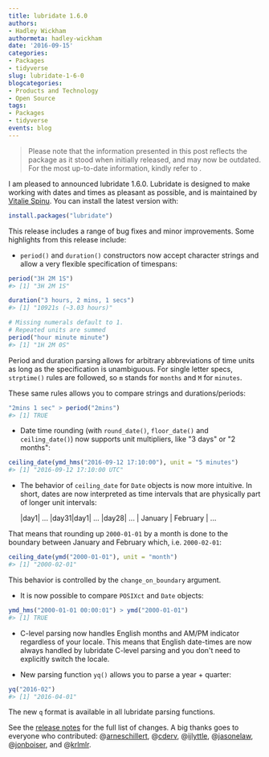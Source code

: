 ```yaml
---
title: lubridate 1.6.0
authors: 
- Hadley Wickham
authormeta: hadley-wickham
date: '2016-09-15'
categories:
- Packages
- tidyverse
slug: lubridate-1-6-0
blogcategories:
- Products and Technology
- Open Source
tags:
- Packages
- tidyverse
events: blog
---
```


<blockquote>
<p class="body-md-regular body-sm-regular">
Please note that the information presented in this post reflects the package as it stood when initially released, and may now be outdated. For the most up-to-date information, kindly refer to <https://lubridate.tidyverse.org/>.
</p>
</blockquote>

I am pleased to announced lubridate 1.6.0. Lubridate is designed to make working with dates and times as pleasant as possible, and is maintained by [Vitalie Spinu](http://vitalie.spinu.info/). You can install the latest version with:

```r
install.packages("lubridate")
```

This release includes a range of bug fixes and minor improvements. Some highlights from this release include:

  * `period()` and `duration()` constructors now accept character strings and allow a very flexible specification of timespans:

```r
period("3H 2M 1S")
#> [1] "3H 2M 1S"

duration("3 hours, 2 mins, 1 secs")
#> [1] "10921s (~3.03 hours)"

# Missing numerals default to 1.
# Repeated units are summed
period("hour minute minute")
#> [1] "1H 2M 0S"
```

Period and duration parsing allows for arbitrary abbreviations of time units as long as the specification is unambiguous. For single letter specs, `strptime()` rules are followed, so `m` stands for `months` and `M` for `minutes`.

These same rules allows you to compare strings and durations/periods:

```r
"2mins 1 sec" > period("2mins")
#> [1] TRUE
```

  * Date time rounding (with `round_date()`, `floor_date()` and `ceiling_date()`) now supports unit multipliers, like "3 days" or "2 months":

```r
ceiling_date(ymd_hms("2016-09-12 17:10:00"), unit = "5 minutes")
#> [1] "2016-09-12 17:10:00 UTC"
```

  * The behavior of `ceiling_date` for `Date` objects is now more intuitive. In short, dates are now interpreted as time intervals that are physically part of longer unit intervals:

    |day1| ... |day31|day1| ... |day28| ...
    |    January     |   February     | ...

That means that rounding up `2000-01-01` by a month is done to the boundary between January and February which, i.e. `2000-02-01`:

```r
ceiling_date(ymd("2000-01-01"), unit = "month")
#> [1] "2000-02-01"
```

This behavior is controlled by the `change_on_boundary` argument.

  * It is now possible to compare `POSIXct` and `Date` objects:

```r
ymd_hms("2000-01-01 00:00:01") > ymd("2000-01-01")
#> [1] TRUE
```

  * C-level parsing now handles English months and AM/PM indicator regardless of your locale. This means that English date-times are now always handled by lubridate C-level parsing and you don't need to explicitly switch the locale.

  * New parsing function `yq()` allows you to parse a year + quarter:

```r
yq("2016-02")
#> [1] "2016-04-01"
```

The new `q` format is available in all lubridate parsing functions.

See the [release notes](https://github.com/hadley/lubridate/releases/tag/v1.6.0) for the full list of changes. A big thanks goes to everyone who contributed: @[arneschillert](https://github.com/arneschillert), @[cderv](https://github.com/cderv), @[ijlyttle](https://github.com/ijlyttle), @[jasonelaw](https://github.com/jasonelaw), @[jonboiser](https://github.com/jonboiser), and @[krlmlr](https://github.com/krlmlr).

